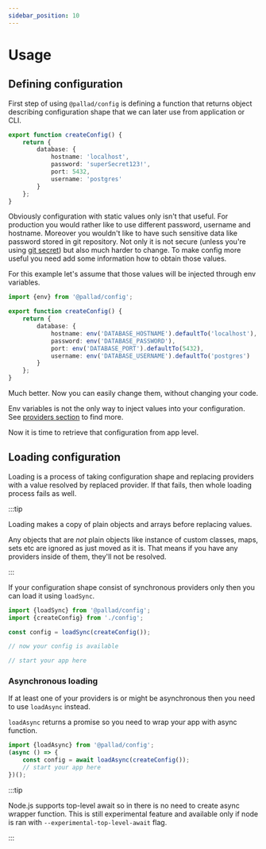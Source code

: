```yaml
---
sidebar_position: 10
---
```


# Usage

## Defining configuration

First step of using `@pallad/config` is defining a function that returns object describing configuration shape that we
can later use from application or CLI.

```ts
export function createConfig() {
    return {
        database: {
            hostname: 'localhost',
            password: 'superSecret123!',
            port: 5432,
            username: 'postgres'
        }
    };
}
```

Obviously configuration with static values only isn't that useful. For production you would rather like to use different
password, username and hostname. Moreover you wouldn't like to have such sensitive data like password stored in git
repository. Not only it is not secure (unless you're using [git secret](https://git-secret.io/)) but also much harder to
change. To make config more useful you need add some information how to obtain those values.

For this example let's assume that those values will be injected through env variables.

```ts
import {env} from '@pallad/config';

export function createConfig() {
    return {
        database: {
            hostname: env('DATABASE_HOSTNAME').defaultTo('localhost'),
            password: env('DATABASE_PASSWORD'),
            port: env('DATABASE_PORT').defaultTo(5432),
            username: env('DATABASE_USERNAME').defaultTo('postgres')
        }
    };
}
```

Much better. Now you can easily change them, without changing your code.

Env variables is not the only way to inject values into your configuration. See [providers section](./providers) to find more.

Now it is time to retrieve that configuration from app level.

## Loading configuration

Loading is a process of taking configuration shape and replacing providers with a value resolved by replaced provider.
If that fails, then whole loading process fails as well.

:::tip

Loading makes a copy of plain objects and arrays before replacing values.

Any objects that are *not* plain objects like instance of custom classes, maps, sets etc are ignored as just moved as it is.
That means if you have any providers inside of them, they'll not be resolved.

:::

If your configuration shape consist of synchronous providers only then you can load it using `loadSync`.

```ts
import {loadSync} from '@pallad/config';
import {createConfig} from './config';

const config = loadSync(createConfig());

// now your config is available

// start your app here
```

### Asynchronous loading

If at least one of your providers is or might be asynchronous then you need to use `loadAsync` instead.

`loadAsync` returns a promise so you need to wrap your app with async function.

```ts
import {loadAsync} from '@pallad/config';
(async () => {
    const config = await loadAsync(createConfig());
    // start your app here
})();
```
:::tip

Node.js supports top-level await so in there is no need to create async wrapper function. This is still experimental feature and available only if node is ran with  `--experimental-top-level-await` flag.

:::

